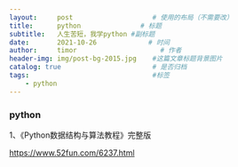 ```yaml
---
layout:     post                    # 使用的布局（不需要改）
title:      python               # 标题 
subtitle:   人生苦短，我学python #副标题
date:       2021-10-26             # 时间
author:     timor                     # 作者
header-img: img/post-bg-2015.jpg    #这篇文章标题背景图片
catalog: true                       # 是否归档
tags:                               #标签
    - python
---
```


### python

1、《Python数据结构与算法教程》完整版

https://www.52fun.com/6237.html